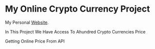 # My Online Crypto Currency Project

My Personal [Website](https://mobinhaghverdi.ir).


In This Project We Have Access To Ahundred Crypto Currencies Price

Getting Online Price From API
